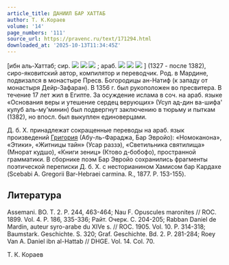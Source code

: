 ```yaml
---
article_title: ДАНИИЛ БАР ХАТТАБ
author: Т. К.Кораев
volume: '14'
page_numbers: '111'
source_url: https://pravenc.ru/text/171294.html
downloaded_at: '2025-10-13T11:34:45Z'
---
```


[ибн аль-Хаттаб; сир. ![](<https://pravenc.ru/char/26094/BAXS /image.png>) ![](<https://pravenc.ru/char/26094/ x82C /image.png>) ![](<https://pravenc.ru/char/26094/ bA/image.png>) ; араб. ![](<https://pravenc.ru/char/26272/LBxf7xf1bxbbA /image.png>) ![](<https://pravenc.ru/char/26272/ xc5IA /image.png>) ![](<https://pravenc.ru/char/26272/ xbeBxcexc3Ae/image.png>) ] (1327 - после 1382), сиро-яковитский автор, компилятор и переводчик. Род. в Мардине, подвизался в монастыре Пресв. Богородицы ан-Натиф (к западу от монастыря Дейр-Зафаран). В 1356 г. был рукоположен во пресвитера. В течение 17 лет жил в Египте. За осуждение ислама в соч. на араб. языке «Основания веры и утешение сердец верующих» (Усул ад-дин ва-шифа' кулуб аль-му'минин) был подвергнут заключению в тюрьму и пыткам (1382), но впосл. был выкуплен единоверцами.

Д. б. Х. принадлежат сокращенные переводы на араб. язык произведений [Григория](https://pravenc.ru/text/Григорий.html) (Абу-ль-Фараджа, Бар Эвройо): «Номоканона», «Этики», «Житницы тайн» (Усар раззэ), «Светильника святилища» (Мнорат кудшо), «Книги зениц» (Ктово д-бобофо), пространной грамматики. В сборнике поэм Бар Эвройо сохранились фрагменты поэтической переписки Д. б. Х. с несторианином Хамисом бар Кардахе (Scebabi A. Gregorii Bar-Hebraei carmina. R., 1877. P. 153-155).

## Литература

Assemani. BO. T. 2. P. 244, 463-464; Nau F. Opuscules maronites // ROC. 1899. Vol. 4. P. 186, 335-336; Райт. Очерк. С. 204-205; Rabban Daniel de Mardin, auteur syro-arabe du XIVe s. // ROC. 1905. Vol. 10. P. 314-318; Baumstark. Geschichte. S. 320; Graf. Geschichte. Bd. 2. P. 281-284; Roey Van A. Daniel ibn al-Hattab // DHGE. Vol. 14. Col. 70.

Т. К.  Кораев
